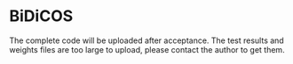 # BiDiCOS
The complete code will be uploaded after acceptance.
The test results and weights files are too large to upload, please contact the author to get them.
